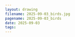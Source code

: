 ```yaml
---
layout: drawing
filename: 2025-09-03_birds.jpg
pagename: 2025-09-03_birds
date: 2025-09-03
tags:
---
```

